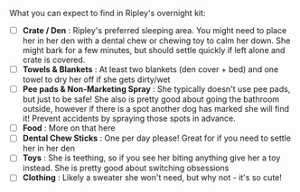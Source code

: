 What you can expect to find in Ripley's overnight kit: 
- [ ] **Crate / Den** : Ripley's preferred sleeping area. You might need to place her in her den with a dental chew or chewing toy to calm her down. She might bark for a few minutes, but should settle quickly if left alone and crate is covered. 
- [ ] **Towels & Blankets** : At least two blankets (den cover + bed) and one towel to dry her off if she gets dirty/wet 
- [ ] **Pee pads & Non-Marketing Spray** : She typically doesn't use pee pads, but just to be safe! She also is pretty good about going the bathroom outside, however if there is a spot another dog has marked she will find it! Prevent accidents by spraying those spots in advance. 
- [ ] **Food** : More on that here
- [ ] **Dental Chew Sticks** : One per day please! Great for if you need to settle her in her den 
- [ ] **Toys** : She is teething, so if you see her biting anything give her a toy instead. She is pretty good about switching obsessions 
- [ ] **Clothing** : Likely a sweater she won't need, but why not - it's so cute! 
